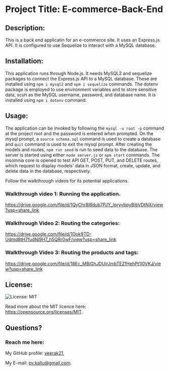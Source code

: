 # Project Title: E-commerce-Back-End


## Description:
 This is a back end applicatin for an e-commerce site. It uses an Express.js API. It is configured to use Sequelize to interact with a MySQL database.


 ## Installation:
 This application runs through Node.js. It needs MySQL2 and sequelize packages to connect the Express.js API to a MySQL database. These are installed using `npm i mysql2` and `npm i sequelize` commands. The dotenv package is employed to use environment variables and to store sensitive data, scuh as the MySQL username, password, and database name. It is installed using `npm i dotenv` command.

 ## Usage:
   The application can be invoked by following the `mysql -u root -p` command at the project root and the password is entered when prompted. On the mysql prompt, a `source schema.sql` command is used to create a database and `quit` command is used to exit the mysql prompt. After creating the models and routes, `npm run seed` is run to seed data to the database. The server is started using either `node server.js` or `npm start` commands. The insomnia core is opened to test API GET, POST, PUT, and DELETE routes, which request to display models' data in JSON format, create, update, and delete data in the database, respectively.

   Follow the walkthrough videos for its potential applications. 
   
   ### Walkthrough video 1: Running the application. 
   

   https://drive.google.com/file/d/1QyChr8I6dub7PJY_IpryvbpyBibVDtNX/view?usp=share_link



   ### Walkthrough Video 2: Routing the categories: 
   
   
   https://drive.google.com/file/d/1Ook9TD-Udmd8tH7fudNl9H7_h5QRr0wF/view?usp=share_link



   ### Walkthrough Video 3: Routing the products and tags: 
   
   
   https://drive.google.com/file/d/18Ec_MBjGhJDUirJmbTEZfHehPt1I0VKJ/view?usp=share_link


## License:

![License: MIT](https://img.shields.io/badge/License-MIT-yellow.svg) 


Read more about the MIT licence here: https://opensource.org/licenses/MIT.


## Questions?
  ### Reach me here: 
   My GitHub profile:   [veerak21](https://github.com/veerak21),

   My E-mail: pv.kallu@gmail.com.

